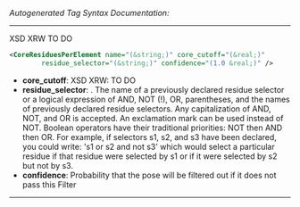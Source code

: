 <!-- THIS IS AN AUTOGENERATED FILE: Don't edit it directly, instead change the schema definition in the code itself. -->

_Autogenerated Tag Syntax Documentation:_

---
XSD XRW TO DO

```xml
<CoreResiduesPerElement name="(&string;)" core_cutoff="(&real;)"
        residue_selector="(&string;)" confidence="(1.0 &real;)" />
```

-   **core_cutoff**: XSD XRW: TO DO
-   **residue_selector**: . The name of a previously declared residue selector or a logical expression of AND, NOT (!), OR, parentheses, and the names of previously declared residue selectors. Any capitalization of AND, NOT, and OR is accepted. An exclamation mark can be used instead of NOT. Boolean operators have their traditional priorities: NOT then AND then OR. For example, if selectors s1, s2, and s3 have been declared, you could write: 's1 or s2 and not s3' which would select a particular residue if that residue were selected by s1 or if it were selected by s2 but not by s3.
-   **confidence**: Probability that the pose will be filtered out if it does not pass this Filter

---
